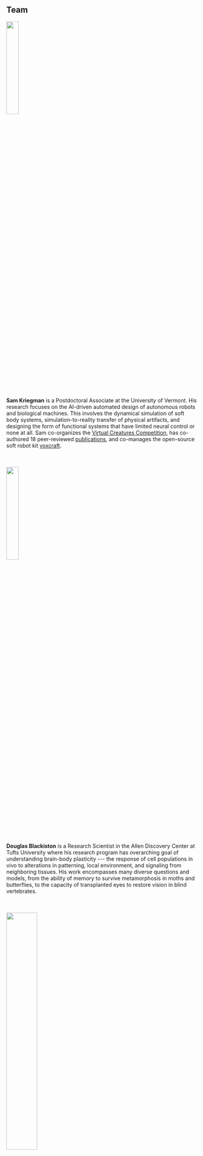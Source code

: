 ## Team


<img src="https://cdorgs.github.io/img/sam.jpg" width="25%">

**Sam Kriegman** is a Postdoctoral Associate at the University of Vermont. 
His research focuses on the AI-driven automated design of autonomous robots and biological machines.
This involves the 
dynamical simulation of soft body systems,
simulation-to-reality transfer of physical artifacts,
and designing the form of functional systems that have limited neural control or none at all.
Sam co-organizes the [Virtual Creatures Competition](https://virtualcreatures.github.io/), 
has co-authored 18 peer-reviewed [publications](https://scholar.google.com/citations?user=DCIwaLwAAAAJ), 
and co-manages the open-source soft robot kit [voxcraft](https://voxcraft.github.io/).
<br><br><br>


<img src="https://cdorgs.github.io/img/doug.jpg" width="25%">

**Douglas Blackiston** is a Research Scientist in the Allen Discovery Center at Tufts University where his research program has overarching goal of understanding brain-body plasticity --- the response of cell populations in vivo to alterations in patterning, local environment, and signaling from neighboring tissues.  His work encompasses many diverse questions and models, from the ability of memory to survive metamorphosis in moths and butterflies, to the capacity of transplanted eyes to restore vision in blind vertebrates.
<br><br><br>

<img src="https://cdorgs.github.io/img/mike.jpg" width="40%">

**Michael Levin** is the Vannevar Bush Professor of Biology at Tufts University, and the director of the [Allen Discovery Center at Tufts](https://allencenter.tufts.edu/). His work uses developmental biophysics, cognitive science, and computational modeling approaches to understand tissue plasticity, especially focused on bioelectrical information processing in non-neural cell networks. Working at the intersection of regenerative biology and basal cognition, his group seeks to develop new applications in birth defects, regeneration, cancer, and synthetic morphology by learning how cell collectives make morphological decisions and cracking that code to motivate them toward desired anatomical outcomes.
<br><br><br>

<img src="https://cdorgs.github.io/img/josh.jpg" width="25%">

**Josh Bongard** is the Veinott Professor of Computer Science at the University of Vermont and the director of the [Morphology, Evolution & Cognition Laboratory](https://www.meclab.org/). His work involves computational approaches to the automated design and manufacture of soft-, evolved-, and crowdsourced robots, as well as living systems. A PECASE, TR35, and Microsoft New Faculty Fellow award recipient, he has received funding from NSF, NASA, DARPA, the U.S. Army Research Office and the Sloan Foundation. He has authored 34 and 76 peer-reviewed journal and conference publications respectively, and is the author of the book How The Body Shapes the Way We Think. He runs an evolutionary robotics MOOC through [reddit.com](https://www.reddit.com/r/ludobots/wiki/index#welcome) and a robotics outreach program, Twitch Plays Robotics.

